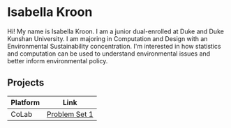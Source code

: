 # Isabella Kroon

Hi! My name is Isabella Kroon. I am a junior dual-enrolled at Duke and Duke Kunshan University. I am majoring in Computation and Design with an Environmental Sustainability concentration. I'm interested in how statistics and computation can be used to understand environmental issues and better inform environmental policy.

## Projects

| Platform | Link |
| ------- | ------- |
| CoLab | [Problem Set 1](https://github.com/Rising-Stars-by-Sunshine/Isabella/blob/main/Problem%20Set%201/Isabella_Problem_Set_1_Demo_Ethereum_Blockchain_API.ipynb) |



